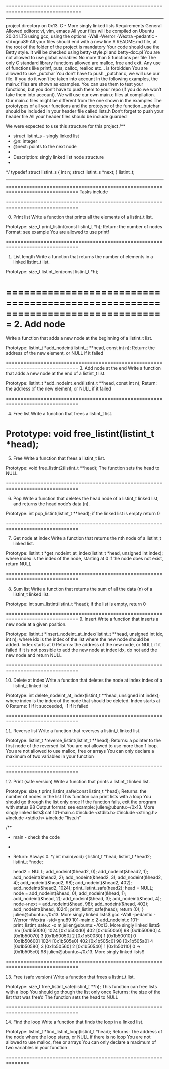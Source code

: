 ================================================================================
*******************************************************************************
project directory on 0x13. C - More singly linked lists
Requirements
General
Allowed editors: vi, vim, emacs
All your files will be compiled on Ubuntu 20.04 LTS using gcc, using the
options -Wall -Werror -Wextra -pedantic -std=gnu89
All your files should end with a new line
A README.md file, at the root of the folder of the project is mandatory
Your code should use the Betty style. It will be checked using betty-style.pl
and betty-doc.pl
You are not allowed to use global variables
No more than 5 functions per file
The only C standard library functions allowed are malloc, free and exit. Any
use of functions like printf, puts, calloc, realloc etc… is forbidden
You are allowed to use _putchar
You don’t have to push _putchar.c, we will use our file. If you do it
won’t be taken into account
In the following examples, the main.c files are shown as examples. You can
use them to test your functions, but you don’t have to push them to your
repo (if you do we won’t take them into account). We will use our own main.c
files at compilation. Our main.c files might be different from the one shown
in the examples
The prototypes of all your functions and the prototype of the function
_putchar should be included in your header file called lists.h
Don’t forget to push your header file
All your header files should be include guarded

We were expected to use this structure for this project
/**
 * struct listint_s - singly linked list
 * @n: integer
 * @next: points to the next node
 *
 * Description: singly linked list node structure
 *
 */
typedef struct listint_s
{
    int n;
    struct listint_s *next;
} listint_t;
*****************************************************************************
===============================================================================
Tasks include

===============================================================================

0. Print list
Write a function that prints all the elements of a listint_t list.

Prototype: size_t print_listint(const listint_t *h);
Return: the number of nodes
Format: see example
You are allowed to use printf

===============================================================================
1. List length
Write a function that returns the number of elements in a linked listint_t list.

Prototype: size_t listint_len(const listint_t *h);

===============================================================================
2. Add node
===============================================================================
Write a function that adds a new node at the beginning of a listint_t list.

Prototype: listint_t *add_nodeint(listint_t **head, const int n);
Return: the address of the new element, or NULL if it failed

===============================================================================
3. Add node at the end
Write a function that adds a new node at the end of a listint_t list.

Prototype: listint_t *add_nodeint_end(listint_t **head, const int n);
Return: the address of the new element, or NULL if it failed

===============================================================================

4. Free list
Write a function that frees a listint_t list.

Prototype: void free_listint(listint_t *head);
===============================================================================
5. Free
Write a function that frees a listint_t list.

Prototype: void free_listint2(listint_t **head);
The function sets the head to NULL

===============================================================================


6. Pop
Write a function that deletes the head node of a listint_t linked list, and
returns the head node’s data (n).

Prototype: int pop_listint(listint_t **head);
if the linked list is empty return 0

===============================================================================

7. Get node at index
Write a function that returns the nth node of a listint_t linked list.

Prototype: listint_t *get_nodeint_at_index(listint_t *head, unsigned int
		index);
where index is the index of the node, starting at 0
if the node does not exist, return NULL

===============================================================================

8. Sum list
Write a function that returns the sum of all the data (n) of a listint_t linked
list.

Prototype: int sum_listint(listint_t *head);
if the list is empty, return 0

===============================================================================
9. Insert
Write a function that inserts a new node at a given position.

Prototype: listint_t *insert_nodeint_at_index(listint_t **head, unsigned int
		idx, int n);
where idx is the index of the list where the new node should be added. Index
starts at 0
Returns: the address of the new node, or NULL if it failed
if it is not possible to add the new node at index idx, do not add the new node
and return NULL

===============================================================================

10. Delete at index
Write a function that deletes the node at index index of a listint_t linked list.

Prototype: int delete_nodeint_at_index(listint_t **head, unsigned int index);
where index is the index of the node that should be deleted. Index starts at 0
Returns: 1 if it succeeded, -1 if it failed

===============================================================================

11. Reverse list
Write a function that reverses a listint_t linked list.

Prototype: listint_t *reverse_listint(listint_t **head);
Returns: a pointer to the first node of the reversed list
You are not allowed to use more than 1 loop.
You are not allowed to use malloc, free or arrays
You can only declare a maximum of two variables in your function

===============================================================================

12. Print (safe version)
Write a function that prints a listint_t linked list.

Prototype: size_t print_listint_safe(const listint_t *head);
Returns: the number of nodes in the list
This function can print lists with a loop
You should go through the list only once
If the function fails, exit the program with status 98
Output format: see example:
	julien@ubuntu:~/0x13. More singly linked lists$ cat 101-main.c
#include <stdlib.h>
#include <string.h>
#include <stdio.h>
#include "lists.h"

/**
 * main - check the code
 *
 * Return: Always 0.
 */
int main(void)
{
    listint_t *head;
    listint_t *head2;
    listint_t *node;

    head2 = NULL;
    add_nodeint(&head2, 0);
    add_nodeint(&head2, 1);
    add_nodeint(&head2, 2);
    add_nodeint(&head2, 3);
    add_nodeint(&head2, 4);
    add_nodeint(&head2, 98);
    add_nodeint(&head2, 402);
    add_nodeint(&head2, 1024);
    print_listint_safe(head2);
    head = NULL;
    node = add_nodeint(&head, 0);
    add_nodeint(&head, 1);
    add_nodeint(&head, 2);
    add_nodeint(&head, 3);
    add_nodeint(&head, 4);
    node->next = add_nodeint(&head, 98);
    add_nodeint(&head, 402);
    add_nodeint(&head, 1024);
    print_listint_safe(head);
    return (0);
}
julien@ubuntu:~/0x13. More singly linked lists$ gcc -Wall -pedantic -Werror
-Wextra -std=gnu89 101-main.c 2-add_nodeint.c 101-print_listint_safe.c -o m
julien@ubuntu:~/0x13. More singly linked lists$ ./m
[0x1b500f0] 1024
[0x1b500d0] 402
[0x1b500b0] 98
[0x1b50090] 4
[0x1b50070] 3
[0x1b50050] 2
[0x1b50030] 1
[0x1b50010] 0
[0x1b50600] 1024
[0x1b505e0] 402
[0x1b505c0] 98
[0x1b505a0] 4
[0x1b50580] 3
[0x1b50560] 2
[0x1b50540] 1
[0x1b50110] 0
-> [0x1b505c0] 98
julien@ubuntu:~/0x13. More singly linked lists$

===============================================================================

13. Free (safe version)
Write a function that frees a listint_t list.

Prototype: size_t free_listint_safe(listint_t **h);
This function can free lists with a loop
You should go though the list only once
Returns: the size of the list that was free’d
The function sets the head to NULL

===============================================================================

14. Find the loop
Write a function that finds the loop in a linked list.

Prototype: listint_t *find_listint_loop(listint_t *head);
Returns: The address of the node where the loop starts, or NULL if there is
no loop
You are not allowed to use malloc, free or arrays
You can only declare a maximum of two variables in your function

==============================================================
